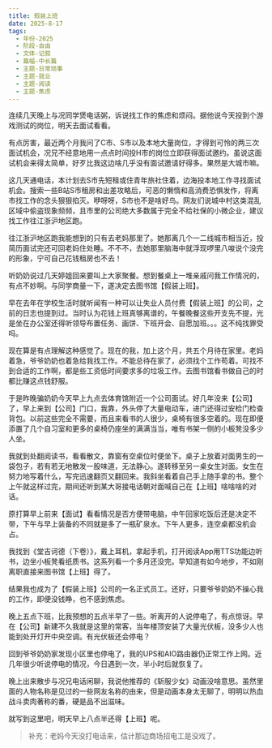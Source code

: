 ```yaml
---
title: 假装上班
date: 2025-8-17
tags:
  - 年份-2025
  - 阶段-自由
  - 文体-记叙
  - 篇幅-中长篇
  - 主题-日常琐事
  - 主题-就业
  - 主题-阅读
  - 主题-焦虑
---
```


连续几天晚上与况同学煲电话粥，诉说找工作的焦虑和烦闷。据他说今天投到个游戏测试的岗位，明天去面试看看。

有点厉害，最近两个月我问了C市、S市以及本地大量岗位，才得到可怜的两三次面试机会，况兄不经意地用一点点时间投H市的岗位立即获得面试邀约。虽说这面试机会来得太简单，好歹比我这边啥几乎没有面试邀请好得多。果然是大城市嘛。

这几天通电话，本计划去S市先短租或住青年旅社住着，边海投本地工作寻找面试机会。搜索一些B站S市租房和出差攻略后，可恶的懒惰和高消费恐惧发作，将离市找工作的念头狠狠掐灭。咿呀呀，S市也不是啥好鸟。网友们说城中村这类混乱区域中偷盗现象频频，且市里的公司绝大多数属于完全不给社保的小微企业，建议找工作往江浙沪地区跑。

往江浙沪地区跑我能想到的只有去老妈那里了。她那离几个一二线城市相当近，投简历面试完还可回老妈住处睡。不不不，去她那里脑海中就浮现啰里八唆说个没完的形象，宁可自己花钱租房也不去！

听奶奶说过几天婷姐回来要叫上大家聚餐。想到餐桌上一堆亲戚问我工作情况的，有点不妙啊。与同学商量一下，遂决定去图书馆【假装上班】。

早在去年在学校生活时就听闻有一种可以让失业人员付费【假装上班】的公司，之前的日志也提到过。当时认为花钱上班真够离谱的，午餐晚餐这些开支先不提，光是坐在办公室还得听领导布置任务、画饼、下班开会、自愿加班。。。这不纯找罪受吗。

现在算是有点理解这种感觉了。现在的我，加上这个月，共五个月待在家里。老妈着急，爷爷奶奶也着急给我找工作。不能总待在家了，必须找个工作苟着。可找不到合适的工作啊，都是些工资低时间要求多的垃圾工作。去图书馆看书做自己的时都比赚这点钱舒服。

于是昨晚骗奶奶今天早上九点去体育馆附近一个公司面试。好几年没来【公司】了，早上来到【公司】门口，我靠，外头停了大量电动车，进门还得过安检门检查背包。以前这些完全不需要，而且来看书的人很少，桌椅有很多空着的。现在即便添置了几个自习室和更多的桌椅仍座坐的满满当当，唯有书架一侧的小板凳没多少人坐。

我就到处翻阅读书，看看散文，靠窗有空桌位时便坐下。桌子上放着对面男生的一袋包子，若有若无地散发一股味道，无法静心。遂转移至另一桌女生对面。女生在努力地写着什么，写完迅速翻页又翻回来。我斜坐看着自己手上随手拿的书。整个上午就这样过完，期间还听到某大哥接电话朝对面喊自己在【上班】啥啥啥的对话。

原打算早上前来【面试】看看情况是否方便带电脑，中午回家吃饭后还是决定不带，下午与早上装备的不同就是多了一瓶矿泉水。下午人更多，连空桌都没机会占。

我找到《堂吉诃德（下卷）》，戴上耳机，拿起手机，打开阅读App用TTS功能边听书，边坐小板凳看纸质书。这系列看一个多月还没完。早知道有如今地步，不如刚离职直接来图书馆【上班】得了。

结果我也成为了【假装上班】公司的一名正式员工。还好，只要爷爷奶奶不操心我的工作，即便没钱睁，也不感到焦虑。

晚上五点下班，比我预想的五点半早了一些。听离开的人说停电了，有点惊讶。早在【公司】新建不久我就是这里的常客，当年楼顶安装了大量光伏板，没多少人也能到处开灯开中央空调。有光伏板还会停电？

回到爷爷奶奶家发现小区里也停电了，我的UPS和AIO路由器仍正常工作上网。近几年很少听说停电的情况，今日遇到一次，半小时后就恢复了。

晚上出来散步与况兄电话闲聊，我说他推荐的《斩服少女》动画没啥意思。虽然里面的人物名称是见过的一些网友名称的由来，但是动画本身太无聊了，明明以热血战斗卖肉著称的番，硬是品不出滋味。

就写到这里吧，明天早上八点半还得【上班】呢。

> 补充：老妈今天没打电话来，估计那边商场招电工是没戏了。
